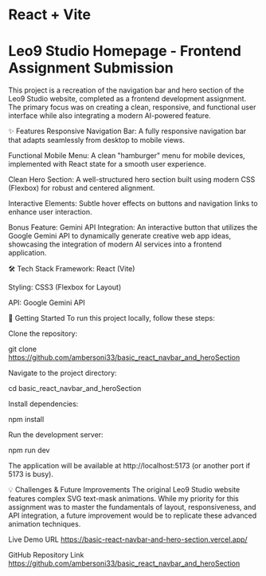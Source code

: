 # React + Vite

# Leo9 Studio Homepage - Frontend Assignment Submission
This project is a recreation of the navigation bar and hero section of the Leo9 Studio website, completed as a frontend development assignment. The primary focus was on creating a clean, responsive, and functional user interface while also integrating a modern AI-powered feature.

✨ Features
Responsive Navigation Bar: A fully responsive navigation bar that adapts seamlessly from desktop to mobile views.

Functional Mobile Menu: A clean "hamburger" menu for mobile devices, implemented with React state for a smooth user experience.

Clean Hero Section: A well-structured hero section built using modern CSS (Flexbox) for robust and centered alignment.

Interactive Elements: Subtle hover effects on buttons and navigation links to enhance user interaction.

Bonus Feature: Gemini API Integration: An interactive button that utilizes the Google Gemini API to dynamically generate creative web app ideas, showcasing the integration of modern AI services into a frontend application.

🛠️ Tech Stack
Framework: React (Vite)

Styling: CSS3 (Flexbox for Layout)

API: Google Gemini API

🚀 Getting Started
To run this project locally, follow these steps:

Clone the repository:

git clone https://github.com/ambersoni33/basic_react_navbar_and_heroSection

Navigate to the project directory:

cd basic_react_navbar_and_heroSection

Install dependencies:

npm install

Run the development server:

npm run dev

The application will be available at http://localhost:5173 (or another port if 5173 is busy).

💡 Challenges & Future Improvements
The original Leo9 Studio website features complex SVG text-mask animations. While my priority for this assignment was to master the fundamentals of layout, responsiveness, and API integration, a future improvement would be to replicate these advanced animation techniques.

Live Demo URL
https://basic-react-navbar-and-hero-section.vercel.app/

GitHub Repository Link
https://github.com/ambersoni33/basic_react_navbar_and_heroSection
